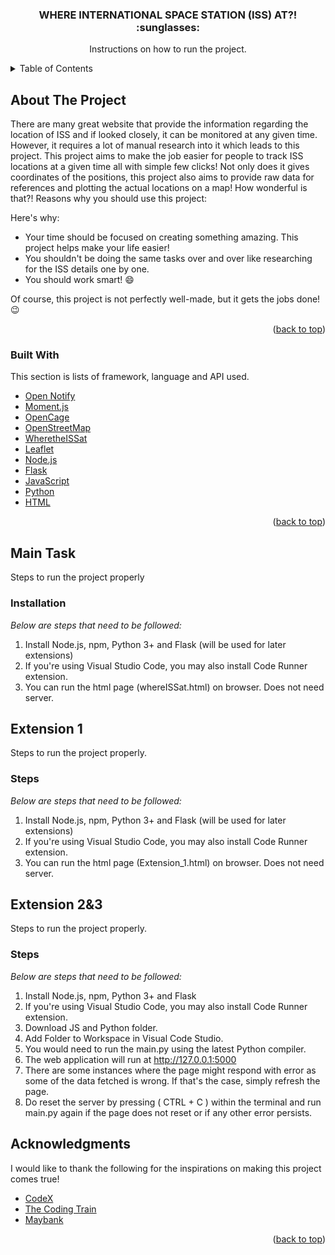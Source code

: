 <div id="top"></div>

  <h3 align="center">WHERE INTERNATIONAL SPACE STATION (ISS) AT?! :sunglasses:</h3>

  <p align="center">
    Instructions on how to run the project.
    <br />
  </p>
</div>



<!-- TABLE OF CONTENTS -->
<details>
  <summary>Table of Contents</summary>
  <ol>
    <li>
      <a href="#about-the-project">About The Project</a>
      <ul>
        <li><a href="#built-with">Built With</a></li>
      </ul>
    </li>
    <li>
      <a href="#main-task">Main Task (whereISSat.html)</a>
    </li>
    <li><a href="#extension-1">Extension 1</a></li>
    <li><a href="#extension-2&3">Extension 2&3</a></li>
    <li><a href="#acknowledgments">Acknowledgments</a></li>
  </ol>
</details>



<!-- ABOUT THE PROJECT -->
## About The Project

There are many great website that provide the information regarding the location of ISS and if looked closely, it can be monitored at any given time. However, it requires a lot of manual research into it which leads to this project. This project aims to make the job easier for people to track ISS locations at a given time all with simple few clicks! Not only does it gives coordinates of the positions, this project also aims to provide raw data for references and plotting the actual locations on a map! How wonderful is that?! Reasons why you should use this project:

Here's why:
* Your time should be focused on creating something amazing. This project helps make your life easier!
* You shouldn't be doing the same tasks over and over like researching for the ISS details one by one.
* You should work smart! :smile:

Of course, this project is not perfectly well-made, but it gets the jobs done! :wink:

<p align="right">(<a href="#top">back to top</a>)</p>



### Built With

This section is lists of framework, language and API used.

* [Open Notify](http://open-notify.org)
* [Moment.js](https://momentjs.com)
* [OpenCage](https://opencagedata.com)
* [OpenStreetMap](https://www.openstreetmap.org)
* [WheretheISSat](https://wheretheiss.at)
* [Leaflet](https://leafletjs.com)
* [Node.js](https://nodejs.org/en/)
* [Flask](https://flask.palletsprojects.com/en/2.0.x/)
* [JavaScript](https://www.javascript.com)
* [Python](https://www.python.org)
* [HTML](https://html.com)

<p align="right">(<a href="#top">back to top</a>)</p>



<!-- Main Task -->
## Main Task

Steps to run the project properly

### Installation

_Below are steps that need to be followed:_

1. Install Node.js, npm, Python 3+ and Flask (will be used for later extensions)
2. If you're using Visual Studio Code, you may also install Code Runner extension.
3. You can run the html page (whereISSat.html) on browser. Does not need server.


<!-- EXTENSION 1 -->
## Extension 1

Steps to run the project properly.

### Steps

_Below are steps that need to be followed:_

1. Install Node.js, npm, Python 3+ and Flask (will be used for later extensions)
2. If you're using Visual Studio Code, you may also install Code Runner extension.
3. You can run the html page (Extension_1.html) on browser. Does not need server.



<!-- EXTENSION 2 & 3 -->
## Extension 2&3

Steps to run the project properly.

### Steps

_Below are steps that need to be followed:_

1. Install Node.js, npm, Python 3+ and Flask
2. If you're using Visual Studio Code, you may also install Code Runner extension.
3. Download JS and Python folder.
4. Add Folder to Workspace in Visual Code Studio.
5. You would need to run the main.py using the latest Python compiler.
6. The web application will run at http://127.0.0.1:5000
7. There are some instances where the page might respond with error as some of the data fetched is wrong. If that's the case, simply refresh the page.
8. Do reset the server by pressing ( CTRL + C ) within the terminal and run main.py again if the page does not reset or if any other error persists.

<!-- THANK YOU NOTES! -->
## Acknowledgments

I would like to thank the following for the inspirations on making this project comes true!

* [CodeX](https://www.youtube.com/channel/UCiU6azFtVMhBvNkz8_E4x_Q)
* [The Coding Train](https://www.youtube.com/c/TheCodingTrain)
* [Maybank](https://www.maybank.com/en/index.page)

<p align="right">(<a href="#top">back to top</a>)</p>
